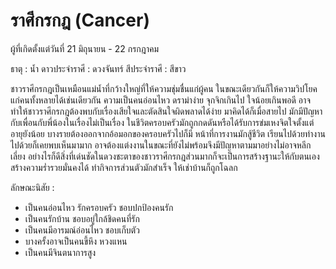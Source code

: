 # ราศีกรกฎ (Cancer)

ผู้ที่เกิดตั้งแต่วันที่ 21 มิถุนายน - 22 กรกฎาคม

ธาตุ : น้ำ
ดาวประจำราศี : ดวงจันทร์
สีประจำราศี : สีขาว

ชาวราศีกรกฎเป็นเหมือนแม่น้ำที่กว้างใหญ่ที่ให้ความชุ่มชื่นแก่ผู้คน ในขณะเดียวกันก็ให้ความวิปโยคแก่คนทั้งหลายได้เช่นเดียวกัน ความเป็นคนอ่อนไหว ดราม่าง่าย จุกจิกเกินไป ใจน้อยเกินพอดี อาจทำให้ชาวราศีกรกฎต้องพบกับเรื่องเสียใจและตัดสินใจผิดพลาดได้ง่าย มาคิดได้ก็เมื่อสายไป มักมีปัญหากับเพื่อนกับพี่น้องในเรื่องไม่เป็นเรื่อง ในชีวิตครอบครัวมักถูกกดดันหรือได้รับการข่มเหงจิตใจตั้งแต่อายุยังน้อย บางรายต้องออกจากอ้อมอกของครอบครัวไปก็มี หน้าที่การงานมักสู้ชีวิต เรียนไปด้วยทำงานไปด้วยก็เคยพบเห็นมามาก อาจต้องแต่งงานในขณะที่ยังไม่พร้อมจึงมีปัญหาตามมาอย่างไม่อาจหลีกเลี่ยง อย่างไรก็ดีสิ่งที่เด่นชัดในดวงชะตาของชาวราศีกรกฎส่วนมากก็จะเป็นการสร้างฐานะให้กับตนเอง สร้างความร่ำรวยมั่นคงได้ ทำกิจการส่วนตัวมักสำเร็จ ให้เช่าบ้านก็ถูกโฉลก

ลักษณะนิสัย :

- เป็นคนอ่อนไหว รักครอบครัว ชอบปกป้องคนรัก
- เป็นคนรักบ้าน ชอบอยู่ใกล้ชิดคนที่รัก
- เป็นคนมีอารมณ์อ่อนไหว ชอบเก็บตัว
- บางครั้งอาจเป็นคนขี้หึง หวงแหน
- เป็นคนมีจินตนาการสูง
